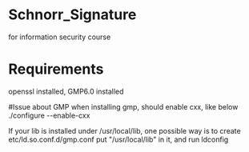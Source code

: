 # Schnorr_Signature
for information security course

# Requirements
openssl installed, GMP6.0 installed

#Issue about GMP
when installing gmp, should enable cxx, like below
./configure --enable-cxx

If your lib is installed under /usr/local/lib, 
one possible way is to create etc/ld.so.conf.d/gmp.conf  put "/usr/local/lib" in it, and run ldconfig
